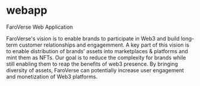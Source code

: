 # webapp
FaroVerse Web Application

FaroVerse's vision is to enable brands to participate in Web3 and build long-term customer relationships and engagemment. A key part of this vision is to enable distribution of brands' assets into marketplaces & platforms and mint them as NFTs. Our goal is to reduce the complexity for brands while still enabling them to reap the benefits of web3 presence. By bringing diversity of assets, FaroVerse can potentially increase user engagement and monetization of Web3 platforms.  
